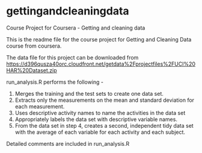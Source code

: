 gettingandcleaningdata
======================

Course Project for Coursera - Getting and cleaning data

This is the readme file for the course project for Getting and Cleaning Data course from coursera.

The data file for this project can be downloaded from
https://d396qusza40orc.cloudfront.net/getdata%2Fprojectfiles%2FUCI%20HAR%20Dataset.zip 

run_analysis.R performs the following - 

1. Merges the training and the test sets to create one data set.
2. Extracts only the measurements on the mean and standard deviation for each measurement. 
3. Uses descriptive activity names to name the activities in the data set
4. Appropriately labels the data set with descriptive variable names. 
5. From the data set in step 4, creates a second, independent tidy data set with the average of each variable for each activity and each subject.

Detailed comments are included in run_analysis.R

